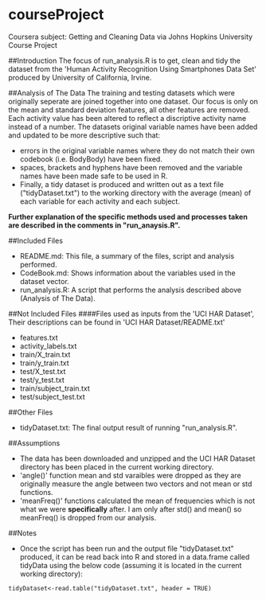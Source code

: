 # courseProject
Coursera subject: Getting and Cleaning Data via Johns Hopkins University Course Project


##Introduction
The focus of run_analysis.R is to get, clean and tidy the dataset from the 'Human Activity Recognition Using Smartphones Data Set' produced by University of California, Irvine. 

##Analysis of The Data
The training and testing datasets which were originally seperate are joined together into one dataset.
Our focus is only on the mean and standard deviation features, all other features are removed.
Each activity value has been altered to reflect a discriptive activity name instead of a number.
The datasets original variable names have been added and updated to be more descriptive such that:
  - errors in the original variable names where they do not match their own codebook (i.e. BodyBody) have been fixed.
  - spaces, brackets and hyphens have been removed and the variable names have been made safe to be used in R.
  - Finally, a tidy dataset is produced and written out as a text file ("tidyDataset.txt") to the working directory with the average (mean) of each variable for each activity and each subject.

**Further explanation of the specific methods used and processes taken are described in the comments in "run_anaysis.R".**

##Included Files 
  - README.md:        This file, a summary of the files, script and analysis performed.
  - CodeBook.md:      Shows information about the variables used in the dataset vector.
  - run_analysis.R:   A script that performs the analysis described above (Analysis of The Data).

##Not Included Files
####Files used as inputs from the 'UCI HAR Dataset', Their descriptions can be found in 'UCI HAR Dataset/README.txt'
  - features.txt
  - activity_labels.txt
  - train/X_train.txt
  - train/y_train.txt
  - test/X_test.txt
  - test/y_test.txt
  - train/subject_train.txt
  - test/subject_test.txt

##Other Files
  - tidyDataset.txt:  The final output result of running "run_analysis.R".
  
##Assumptions
  - The data has been downloaded and unzipped and the UCI HAR Dataset directory has been placed in the current working directory.
  - 'angle()' function mean and std varaibles were dropped as they are originally measure the angle between two vectors and not mean or std functions.
  - 'meanFreq()' functions calculated the mean of frequencies which is not what we were **specifically** after. I am only after std() and mean() so meanFreq() is dropped from our analysis.
  
##Notes
  - Once the script has been run and the output file "tidyDataset.txt" produced, it can be read back into R and stored in a data.frame called tidyData using the below code (assuming it is located in the current working directory):
  ```
  tidyDataset<-read.table("tidyDataset.txt", header = TRUE)
  ```

